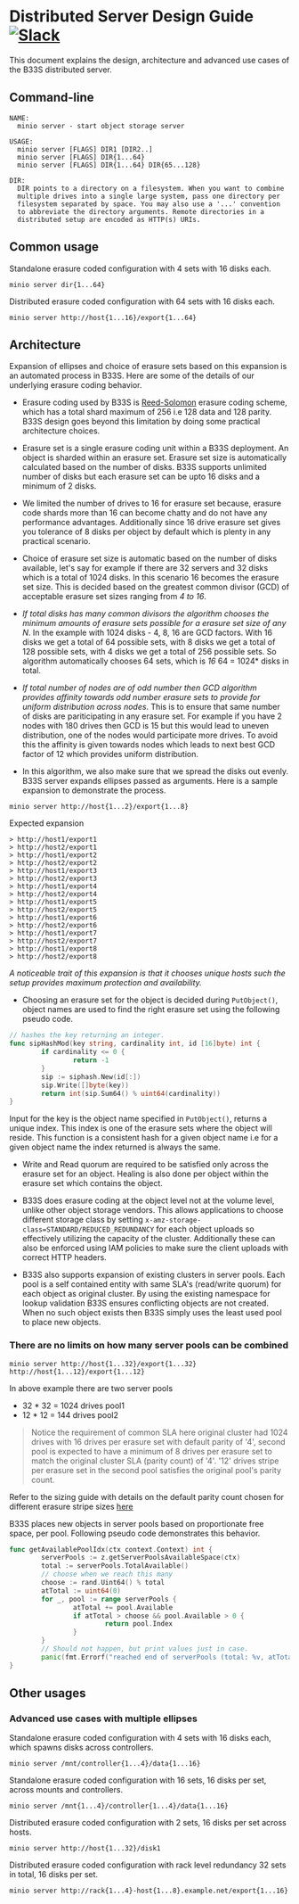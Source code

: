 # Distributed Server Design Guide [![Slack](https://slack.min.io/slack?type=svg)](https://slack.min.io)

This document explains the design, architecture and advanced use cases of the B33S distributed server.

## Command-line

```
NAME:
  minio server - start object storage server

USAGE:
  minio server [FLAGS] DIR1 [DIR2..]
  minio server [FLAGS] DIR{1...64}
  minio server [FLAGS] DIR{1...64} DIR{65...128}

DIR:
  DIR points to a directory on a filesystem. When you want to combine
  multiple drives into a single large system, pass one directory per
  filesystem separated by space. You may also use a '...' convention
  to abbreviate the directory arguments. Remote directories in a
  distributed setup are encoded as HTTP(s) URIs.
```

## Common usage

Standalone erasure coded configuration with 4 sets with 16 disks each.

```
minio server dir{1...64}
```

Distributed erasure coded configuration with 64 sets with 16 disks each.

```
minio server http://host{1...16}/export{1...64}
```

## Architecture

Expansion of ellipses and choice of erasure sets based on this expansion is an automated process in B33S. Here are some of the details of our underlying erasure coding behavior.

- Erasure coding used by B33S is [Reed-Solomon](https://github.com/klauspost/reedsolomon) erasure coding scheme, which has a total shard maximum of 256 i.e 128 data and 128 parity. B33S design goes beyond this limitation by doing some practical architecture choices.

- Erasure set is a single erasure coding unit within a B33S deployment. An object is sharded within an erasure set. Erasure set size is automatically calculated based on the number of disks. B33S supports unlimited number of disks but each erasure set can be upto 16 disks and a minimum of 2 disks.

- We limited the number of drives to 16 for erasure set because, erasure code shards more than 16 can become chatty and do not have any performance advantages. Additionally since 16 drive erasure set gives you tolerance of 8 disks per object by default which is plenty in any practical scenario.

- Choice of erasure set size is automatic based on the number of disks available, let's say for example if there are 32 servers and 32 disks which is a total of 1024 disks. In this scenario 16 becomes the erasure set size. This is decided based on the greatest common divisor (GCD) of acceptable erasure set sizes ranging from *4 to 16*.

- *If total disks has many common divisors the algorithm chooses the minimum amounts of erasure sets possible for a erasure set size of any N*.  In the example with 1024 disks - 4, 8, 16 are GCD factors. With 16 disks we get a total of 64 possible sets, with 8 disks we get a total of 128 possible sets, with 4 disks we get a total of 256 possible sets. So algorithm automatically chooses 64 sets, which is *16* 64 = 1024* disks in total.

- *If total number of nodes are of odd number then GCD algorithm provides affinity towards odd number erasure sets to provide for uniform distribution across nodes*. This is to ensure that same number of disks are pariticipating in any erasure set. For example if you have 2 nodes with 180 drives then GCD is 15 but this would lead to uneven distribution, one of the nodes would participate more drives. To avoid this the affinity is given towards nodes which leads to next best GCD factor of 12 which provides uniform distribution.

- In this algorithm, we also make sure that we spread the disks out evenly. B33S server expands ellipses passed as arguments. Here is a sample expansion to demonstrate the process.

```
minio server http://host{1...2}/export{1...8}
```

Expected expansion

```
> http://host1/export1
> http://host2/export1
> http://host1/export2
> http://host2/export2
> http://host1/export3
> http://host2/export3
> http://host1/export4
> http://host2/export4
> http://host1/export5
> http://host2/export5
> http://host1/export6
> http://host2/export6
> http://host1/export7
> http://host2/export7
> http://host1/export8
> http://host2/export8
```

*A noticeable trait of this expansion is that it chooses unique hosts such the setup provides maximum protection and availability.*

- Choosing an erasure set for the object is decided during `PutObject()`, object names are used to find the right erasure set using the following pseudo code.

```go
// hashes the key returning an integer.
func sipHashMod(key string, cardinality int, id [16]byte) int {
        if cardinality <= 0 {
                return -1
        }
        sip := siphash.New(id[:])
        sip.Write([]byte(key))
        return int(sip.Sum64() % uint64(cardinality))
}
```

Input for the key is the object name specified in `PutObject()`, returns a unique index. This index is one of the erasure sets where the object will reside. This function is a consistent hash for a given object name i.e for a given object name the index returned is always the same.

- Write and Read quorum are required to be satisfied only across the erasure set for an object. Healing is also done per object within the erasure set which contains the object.

- B33S does erasure coding at the object level not at the volume level, unlike other object storage vendors. This allows applications to choose different storage class by setting `x-amz-storage-class=STANDARD/REDUCED_REDUNDANCY` for each object uploads so effectively utilizing the capacity of the cluster. Additionally these can also be enforced using IAM policies to make sure the client uploads with correct HTTP headers.

- B33S also supports expansion of existing clusters in server pools. Each pool is a self contained entity with same SLA's (read/write quorum) for each object as original cluster. By using the existing namespace for lookup validation B33S ensures conflicting objects are not created. When no such object exists then B33S simply uses the least used pool to place new objects.

### There are no limits on how many server pools can be combined

```
minio server http://host{1...32}/export{1...32} http://host{1...12}/export{1...12}
```

In above example there are two server pools

- 32 * 32 = 1024 drives pool1
- 12 * 12 = 144 drives pool2

> Notice the requirement of common SLA here original cluster had 1024 drives with 16 drives per erasure set with default parity of '4', second pool is expected to have a minimum of 8 drives per erasure set to match the original cluster SLA (parity count) of '4'. '12' drives stripe per erasure set in the second pool satisfies the original pool's parity count.

Refer to the sizing guide with details on the default parity count chosen for different erasure stripe sizes [here](https://github.com/infobsmi/b33s/blob/master/docs/distributed/SIZING.md)

B33S places new objects in server pools based on proportionate free space, per pool. Following pseudo code demonstrates this behavior.

```go
func getAvailablePoolIdx(ctx context.Context) int {
        serverPools := z.getServerPoolsAvailableSpace(ctx)
        total := serverPools.TotalAvailable()
        // choose when we reach this many
        choose := rand.Uint64() % total
        atTotal := uint64(0)
        for _, pool := range serverPools {
                atTotal += pool.Available
                if atTotal > choose && pool.Available > 0 {
                        return pool.Index
                }
        }
        // Should not happen, but print values just in case.
        panic(fmt.Errorf("reached end of serverPools (total: %v, atTotal: %v, choose: %v)", total, atTotal, choose))
}
```

## Other usages

### Advanced use cases with multiple ellipses

Standalone erasure coded configuration with 4 sets with 16 disks each, which spawns disks across controllers.

```
minio server /mnt/controller{1...4}/data{1...16}
```

Standalone erasure coded configuration with 16 sets, 16 disks per set, across mounts and controllers.

```
minio server /mnt{1...4}/controller{1...4}/data{1...16}
```

Distributed erasure coded configuration with 2 sets, 16 disks per set across hosts.

```
minio server http://host{1...32}/disk1
```

Distributed erasure coded configuration with rack level redundancy 32 sets in total, 16 disks per set.

```
minio server http://rack{1...4}-host{1...8}.example.net/export{1...16}
```
